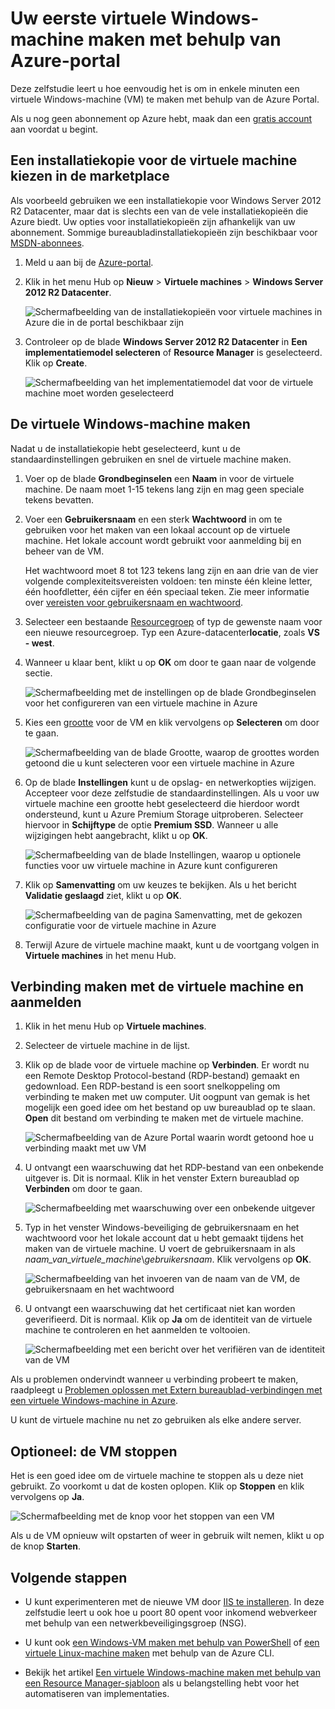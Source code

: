 <properties
    pageTitle="Uw eerste virtuele Windows-machine maken | Microsoft Azure"
    description="Informatie over het maken van uw eerste virtuele Windows-machine met behulp van de Azure Portal."
    keywords="Virtuele Windows-machine,een virtuele machine maken,virtuele computer,een virtuele machine instellen"
    services="virtual-machines-windows"
    documentationCenter=""
    authors="cynthn"
    manager="timlt"
    editor=""
    tags="azure-resource-manager"/>
<tags
    ms.service="virtual-machines-windows"
    ms.workload="infrastructure-services"
    ms.tgt_pltfrm="vm-windows"
    ms.devlang="na"
    ms.topic="hero-article"
    ms.date="09/06/2016"
    ms.author="cynthn"/>


# Uw eerste virtuele Windows-machine maken met behulp van Azure-portal

Deze zelfstudie leert u hoe eenvoudig het is om in enkele minuten een virtuele Windows-machine (VM) te maken met behulp van de Azure Portal.  

Als u nog geen abonnement op Azure hebt, maak dan een [gratis account](https://azure.microsoft.com/free/) aan voordat u begint.

## Een installatiekopie voor de virtuele machine kiezen in de marketplace

Als voorbeeld gebruiken we een installatiekopie voor Windows Server 2012 R2 Datacenter, maar dat is slechts een van de vele installatiekopieën die Azure biedt. Uw opties voor installatiekopieën zijn afhankelijk van uw abonnement. Sommige bureaubladinstallatiekopieën zijn beschikbaar voor [MSDN-abonnees](https://azure.microsoft.com/pricing/member-offers/msdn-benefits-details/?WT.mc_id=A261C142F).

1. Meld u aan bij de [Azure-portal](https://portal.azure.com).

2. Klik in het menu Hub op **Nieuw** > **Virtuele machines** > **Windows Server 2012 R2 Datacenter**.

    ![Schermafbeelding van de installatiekopieën voor virtuele machines in Azure die in de portal beschikbaar zijn](./media/virtual-machines-windows-hero-tutorial/marketplace-new.png)


3. Controleer op de blade **Windows Server 2012 R2 Datacenter** in **Een implementatiemodel selecteren** of **Resource Manager** is geselecteerd. Klik op **Create**.

    ![Schermafbeelding van het implementatiemodel dat voor de virtuele machine moet worden geselecteerd](./media/virtual-machines-windows-hero-tutorial/deployment-model.png)

## De virtuele Windows-machine maken

Nadat u de installatiekopie hebt geselecteerd, kunt u de standaardinstellingen gebruiken en snel de virtuele machine maken.

1. Voer op de blade **Grondbeginselen** een **Naam** in voor de virtuele machine. De naam moet 1-15 tekens lang zijn en mag geen speciale tekens bevatten.

2. Voer een **Gebruikersnaam** en een sterk **Wachtwoord** in om te gebruiken voor het maken van een lokaal account op de virtuele machine. Het lokale account wordt gebruikt voor aanmelding bij en beheer van de VM. 

    Het wachtwoord moet 8 tot 123 tekens lang zijn en aan drie van de vier volgende complexiteitsvereisten voldoen: ten minste één kleine letter, één hoofdletter, één cijfer en één speciaal teken. Zie meer informatie over [vereisten voor gebruikersnaam en wachtwoord](virtual-machines-windows-faq.md#what-are-the-username-requirements-when-creating-a-vm).


3. Selecteer een bestaande [Resourcegroep](../resource-group-overview.md#resource-groups) of typ de gewenste naam voor een nieuwe resourcegroep. Typ een Azure-datacenter**locatie**, zoals **VS - west**. 

4. Wanneer u klaar bent, klikt u op **OK** om door te gaan naar de volgende sectie. 

    ![Schermafbeelding met de instellingen op de blade **Grondbeginselen** voor het configureren van een virtuele machine in Azure](./media/virtual-machines-windows-hero-tutorial/basics-blade.png)

    
5. Kies een [grootte](virtual-machines-windows-sizes.md) voor de VM en klik vervolgens op **Selecteren** om door te gaan. 

    ![Schermafbeelding van de blade Grootte, waarop de groottes worden getoond die u kunt selecteren voor een virtuele machine in Azure](./media/virtual-machines-windows-hero-tutorial/size-blade.png)

6. Op de blade **Instellingen** kunt u de opslag- en netwerkopties wijzigen. Accepteer voor deze zelfstudie de standaardinstellingen. Als u voor uw virtuele machine een grootte hebt geselecteerd die hierdoor wordt ondersteund, kunt u Azure Premium Storage uitproberen. Selecteer hiervoor in **Schijftype** de optie **Premium SSD**. Wanneer u alle wijzigingen hebt aangebracht, klikt u op **OK**.

    ![Schermafbeelding van de blade Instellingen, waarop u optionele functies voor uw virtuele machine in Azure kunt configureren](./media/virtual-machines-windows-hero-tutorial/settings-blade.png)

7. Klik op **Samenvatting** om uw keuzes te bekijken. Als u het bericht **Validatie geslaagd** ziet, klikt u op **OK**.

    ![Schermafbeelding van de pagina Samenvatting, met de gekozen configuratie voor de virtuele machine in Azure](./media/virtual-machines-windows-hero-tutorial/summary-blade.png)

8. Terwijl Azure de virtuele machine maakt, kunt u de voortgang volgen in **Virtuele machines** in het menu Hub. 


## Verbinding maken met de virtuele machine en aanmelden

1.  Klik in het menu Hub op **Virtuele machines**.

2.  Selecteer de virtuele machine in de lijst.

3. Klik op de blade voor de virtuele machine op **Verbinden**. Er wordt nu een Remote Desktop Protocol-bestand (RDP-bestand) gemaakt en gedownload. Een RDP-bestand is een soort snelkoppeling om verbinding te maken met uw computer. Uit oogpunt van gemak is het mogelijk een goed idee om het bestand op uw bureaublad op te slaan. **Open** dit bestand om verbinding te maken met de virtuele machine.

    ![Schermafbeelding van de Azure Portal waarin wordt getoond hoe u verbinding maakt met uw VM](./media/virtual-machines-windows-hero-tutorial/connect.png)

4. U ontvangt een waarschuwing dat het RDP-bestand van een onbekende uitgever is. Dit is normaal. Klik in het venster Extern bureaublad op **Verbinden** om door te gaan.

    ![Schermafbeelding met waarschuwing over een onbekende uitgever](./media/virtual-machines-windows-hero-tutorial/rdp-warn.png)

5. Typ in het venster Windows-beveiliging de gebruikersnaam en het wachtwoord voor het lokale account dat u hebt gemaakt tijdens het maken van de virtuele machine. U voert de gebruikersnaam in als *naam_van_virtuele_machine*&#92;*gebruikersnaam*. Klik vervolgens op **OK**.

    ![Schermafbeelding van het invoeren van de naam van de VM, de gebruikersnaam en het wachtwoord](./media/virtual-machines-windows-hero-tutorial/credentials.png)
    
6.  U ontvangt een waarschuwing dat het certificaat niet kan worden geverifieerd. Dit is normaal. Klik op **Ja** om de identiteit van de virtuele machine te controleren en het aanmelden te voltooien.

    ![Schermafbeelding met een bericht over het verifiëren van de identiteit van de VM](./media/virtual-machines-windows-hero-tutorial/cert-warning.png)


Als u problemen ondervindt wanneer u verbinding probeert te maken, raadpleegt u [Problemen oplossen met Extern bureaublad-verbindingen met een virtuele Windows-machine in Azure](virtual-machines-windows-troubleshoot-rdp-connection.md).

U kunt de virtuele machine nu net zo gebruiken als elke andere server.



## Optioneel: de VM stoppen

Het is een goed idee om de virtuele machine te stoppen als u deze niet gebruikt. Zo voorkomt u dat de kosten oplopen. Klik op **Stoppen** en klik vervolgens op **Ja**.

![Schermafbeelding met de knop voor het stoppen van een VM](./media/virtual-machines-windows-hero-tutorial/stop-vm.png)
    
Als u de VM opnieuw wilt opstarten of weer in gebruik wilt nemen, klikt u op de knop **Starten**.


## Volgende stappen

- U kunt experimenteren met de nieuwe VM door [IIS te installeren](virtual-machines-windows-hero-role.md). In deze zelfstudie leert u ook hoe u poort 80 opent voor inkomend webverkeer met behulp van een netwerkbeveiligingsgroep (NSG). 

- U kunt ook [een Windows-VM maken met behulp van PowerShell](virtual-machines-windows-ps-create.md) of [ een virtuele Linux-machine maken](virtual-machines-linux-quick-create-cli.md) met behulp van de Azure CLI.

- Bekijk het artikel [Een virtuele Windows-machine maken met behulp van een Resource Manager-sjabloon](virtual-machines-windows-ps-template.md) als u belangstelling hebt voor het automatiseren van implementaties.



<!--HONumber=Sep16_HO3-->


